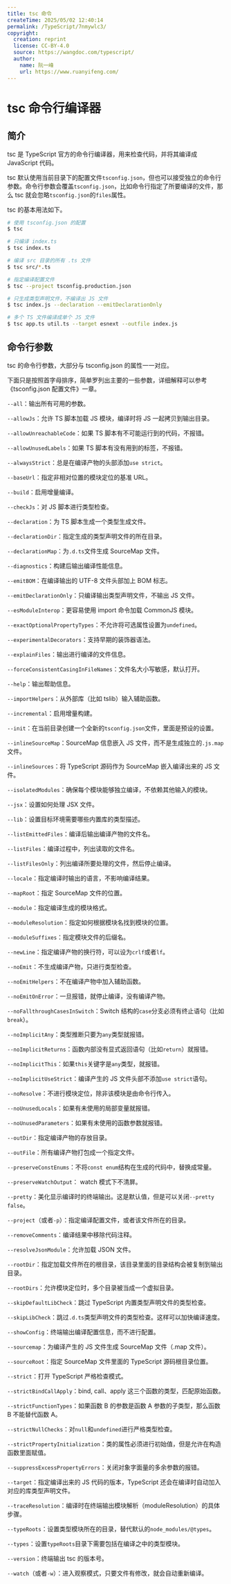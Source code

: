 ```yaml
---
title: tsc 命令
createTime: 2025/05/02 12:40:14
permalink: /TypeScript/7nmywlc3/
copyright:
  creation: reprint
  license: CC-BY-4.0
  source: https://wangdoc.com/typescript/
  author:
    name: 阮一峰
    url: https://www.ruanyifeng.com/
---
```


# tsc 命令行编译器

## 简介

tsc 是 TypeScript 官方的命令行编译器，用来检查代码，并将其编译成 JavaScript 代码。

tsc 默认使用当前目录下的配置文件`tsconfig.json`，但也可以接受独立的命令行参数。命令行参数会覆盖`tsconfig.json`，比如命令行指定了所要编译的文件，那么 tsc 就会忽略`tsconfig.json`的`files`属性。

tsc 的基本用法如下。

```bash
# 使用 tsconfig.json 的配置
$ tsc

# 只编译 index.ts
$ tsc index.ts

# 编译 src 目录的所有 .ts 文件
$ tsc src/*.ts

# 指定编译配置文件
$ tsc --project tsconfig.production.json

# 只生成类型声明文件，不编译出 JS 文件
$ tsc index.js --declaration --emitDeclarationOnly

# 多个 TS 文件编译成单个 JS 文件
$ tsc app.ts util.ts --target esnext --outfile index.js
```

## 命令行参数

tsc 的命令行参数，大部分与 tsconfig.json 的属性一一对应。

下面只是按照首字母排序，简单罗列出主要的一些参数，详细解释可以参考《tsconfig.json 配置文件》一章。

`--all`：输出所有可用的参数。

`--allowJs`：允许 TS 脚本加载 JS 模块，编译时将 JS 一起拷贝到输出目录。

`--allowUnreachableCode`：如果 TS 脚本有不可能运行到的代码，不报错。

`--allowUnusedLabels`：如果 TS 脚本有没有用到的标签，不报错。

`--alwaysStrict`：总是在编译产物的头部添加`use strict`。

`--baseUrl`：指定非相对位置的模块定位的基准 URL。

`--build`：启用增量编译。

`--checkJs`：对 JS 脚本进行类型检查。

`--declaration`：为 TS 脚本生成一个类型生成文件。

`--declarationDir`：指定生成的类型声明文件的所在目录。

`--declarationMap`：为`.d.ts`文件生成 SourceMap 文件。

`--diagnostics`：构建后输出编译性能信息。

`--emitBOM`：在编译输出的 UTF-8 文件头部加上 BOM 标志。

`--emitDeclarationOnly`：只编译输出类型声明文件，不输出 JS 文件。

`--esModuleInterop`：更容易使用 import 命令加载 CommonJS 模块。

`--exactOptionalPropertyTypes`：不允许将可选属性设置为`undefined`。

`--experimentalDecorators`：支持早期的装饰器语法。

`--explainFiles`：输出进行编译的文件信息。

`--forceConsistentCasingInFileNames`：文件名大小写敏感，默认打开。

`--help`：输出帮助信息。

`--importHelpers`：从外部库（比如 tslib）输入辅助函数。

`--incremental`：启用增量构建。

`--init`：在当前目录创建一个全新的`tsconfig.json`文件，里面是预设的设置。

`--inlineSourceMap`：SourceMap 信息嵌入 JS 文件，而不是生成独立的`.js.map`文件。

`--inlineSources`：将 TypeScript 源码作为 SourceMap 嵌入编译出来的 JS 文件。

`--isolatedModules`：确保每个模块能够独立编译，不依赖其他输入的模块。

`--jsx`：设置如何处理 JSX 文件。

`--lib`：设置目标环境需要哪些内置库的类型描述。

`--listEmittedFiles`：编译后输出编译产物的文件名。

`--listFiles`：编译过程中，列出读取的文件名。

`--listFilesOnly`：列出编译所要处理的文件，然后停止编译。

`--locale`：指定编译时输出的语言，不影响编译结果。

`--mapRoot`：指定 SourceMap 文件的位置。

`--module`：指定编译生成的模块格式。

`--moduleResolution`：指定如何根据模块名找到模块的位置。

`--moduleSuffixes`：指定模块文件的后缀名。

`--newLine`：指定编译产物的换行符，可以设为`crlf`或者`lf`。

`--noEmit`：不生成编译产物，只进行类型检查。

`--noEmitHelpers`：不在编译产物中加入辅助函数。

`--noEmitOnError`：一旦报错，就停止编译，没有编译产物。

`--noFallthroughCasesInSwitch`：Switch 结构的`case`分支必须有终止语句（比如`break`）。

`--noImplicitAny`：类型推断只要为`any`类型就报错。

`--noImplicitReturns`：函数内部没有显式返回语句（比如`return`）就报错。

`--noImplicitThis`：如果`this`关键字是`any`类型，就报错。

`--noImplicitUseStrict`：编译产生的 JS 文件头部不添加`use strict`语句。

`--noResolve`：不进行模块定位，除非该模块是由命令行传入。

`--noUnusedLocals`：如果有未使用的局部变量就报错。

`--noUnusedParameters`：如果有未使用的函数参数就报错。

`--outDir`：指定编译产物的存放目录。

`--outFile`：所有编译产物打包成一个指定文件。

`--preserveConstEnums`：不将`const enum`结构在生成的代码中，替换成常量。

`--preserveWatchOutput`： watch 模式下不清屏。

`--pretty`：美化显示编译时的终端输出。这是默认值，但是可以关闭`--pretty false`。

`--project`（或者`-p`）：指定编译配置文件，或者该文件所在的目录。

`--removeComments`：编译结果中移除代码注释。

`--resolveJsonModule`：允许加载 JSON 文件。

`--rootDir`：指定加载文件所在的根目录，该目录里面的目录结构会被复制到输出目录。

`--rootDirs`：允许模块定位时，多个目录被当成一个虚拟目录。

`--skipDefaultLibCheck`：跳过 TypeScript 内置类型声明文件的类型检查。

`--skipLibCheck`：跳过`.d.ts`类型声明文件的类型检查。这样可以加快编译速度。

`--showConfig`：终端输出编译配置信息，而不进行配置。

`--sourcemap`：为编译产生的 JS 文件生成 SourceMap 文件（.map 文件）。

`--sourceRoot`：指定 SourceMap 文件里面的 TypeScript 源码根目录位置。

`--strict`：打开 TypeScript 严格检查模式。

`--strictBindCallApply`：bind, call、apply 这三个函数的类型，匹配原始函数。

`--strictFunctionTypes`：如果函数 B 的参数是函数 A 参数的子类型，那么函数 B 不能替代函数 A。

`--strictNullChecks`：对`null`和`undefined`进行严格类型检查。

`--strictPropertyInitialization`：类的属性必须进行初始值，但是允许在构造函数里面赋值。

`--suppressExcessPropertyErrors`：关闭对象字面量的多余参数的报错。

`--target`：指定编译出来的 JS 代码的版本，TypeScript 还会在编译时自动加入对应的库类型声明文件。

`--traceResolution`：编译时在终端输出模块解析（moduleResolution）的具体步骤。

`--typeRoots`：设置类型模块所在的目录，替代默认的`node_modules/@types`。

`--types`：设置`typeRoots`目录下需要包括在编译之中的类型模块。

`--version`：终端输出 tsc 的版本号。

`--watch`（或者`-w`）：进入观察模式，只要文件有修改，就会自动重新编译。
